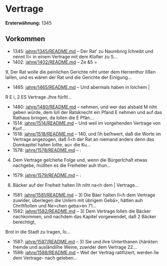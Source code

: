 # Vertrage

**Ersterwähnung:** 1345

## Vorkommen
- 1345: [jahre/1345/README.md](../jahre/1345/README.md) – Der Rat’ zu Naumbnrg ſchreibt und nennt ſi< in
einem Vertrage mit dem Kloſter zu S...
- 1402: [jahre/1402/README.md](../jahre/1402/README.md) – Ze &5 =

9, Der Rat wolle die peinlichen Gerichte niht unter
dem Herrenthor ſißen laſſen, und es wären der Rat und
die Gerichte der Einigung...
- 1465: [jahre/1465/README.md](../jahre/1465/README.md) – Und abermals haben in ſolchem |


R E i,
2 ES
Vertrage Jhre fürſtl...
- 1480: [jahre/1480/README.md](../jahre/1480/README.md) – nehmen, und wer das alsbald
M niht geben würde, dem ſoll der Ratsknecht ein Pfand
E nehmen und auf das Rathaus bringen, da ſollen die
E Pfän...
- 1514: [jahre/1514/README.md](../jahre/1514/README.md) – Und weil im vorgehenden Vertrage von Kurf...
- 1518: [jahre/1518/README.md](../jahre/1518/README.md) – 140, und ſih beſhwert, daß die Worte im Vertrage
angezogen, daß ſi<h der Rat an niemand anders denn
das Domkapitel halten ſollte, au< die Ku...
- 1578: [jahre/1578/README.md](../jahre/1578/README.md) – :

4) Dem Vertrage geſchehe Folge und, wenn die
Bürgerſchaſt etwas nachgebe, müßten es die Freiheiter
auh thun...
- 1579: [jahre/1579/README.md](../jahre/1579/README.md) – :

8) Bäcker auf der Freiheit halten ſih niht na<h dem |
Vertrage...
- 1581: [jahre/1581/README.md](../jahre/1581/README.md) – 3) Die Bäer halten ſi<h dem Vertrage zuwider,
überlegen die Unſern mit übrigem Gebä>, hätten auh
Chriſtſtollen und Ne>chen geba>en 71...
- 1582: [jahre/1582/README.md](../jahre/1582/README.md) – 3) Dem Vertrage ſollen die Bäcker nachkommen, und
nachdem das Kapitel vorgewendet, daß 2 Bäcker berechtigt,

Brot in die Stadt zu tragen, ſo...
- 1587: [jahre/1587/README.md](../jahre/1587/README.md) – 3) Sie und ihre Unterthanen \{hänkten fremde und
ausländiſhe Weine, zuwider dem Vertrage 22...
- 1588: [jahre/1588/README.md](../jahre/1588/README.md) – Weil der Vertrag ratifiziert, werden ſie dem Vertrage-
nach geleben...
